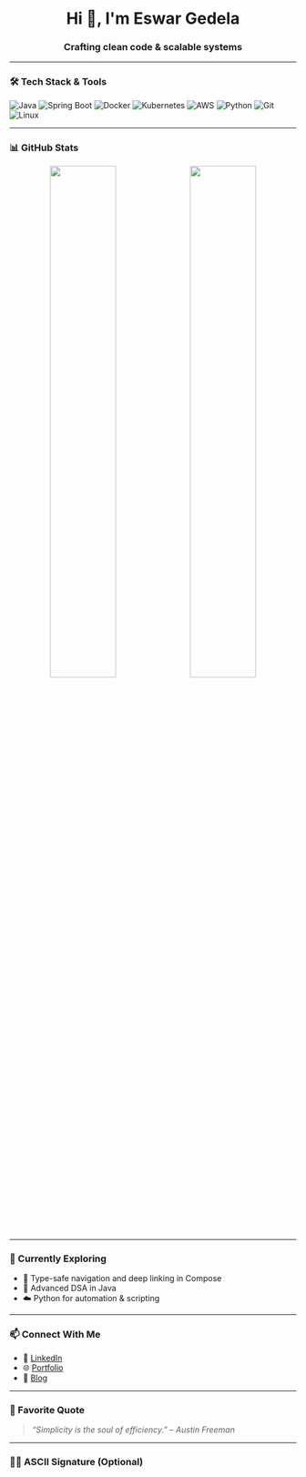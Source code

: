 <h1 align="center">Hi 👋, I'm Eswar Gedela</h1>
<h3 align="center">Crafting clean code & scalable systems</h3>

---

### 🛠️ Tech Stack & Tools
![Java](https://img.shields.io/badge/-Java-007396?style=flat&logo=java)
![Spring Boot](https://img.shields.io/badge/-Spring%20Boot-6DB33F?style=flat&logo=spring-boot)
![Docker](https://img.shields.io/badge/-Docker-2496ED?style=flat&logo=docker)
![Kubernetes](https://img.shields.io/badge/-Kubernetes-326CE5?style=flat&logo=kubernetes)
![AWS](https://img.shields.io/badge/-AWS-232F3E?style=flat&logo=amazon-aws)
![Python](https://img.shields.io/badge/-Python-3776AB?style=flat&logo=python)
![Git](https://img.shields.io/badge/-Git-F05032?style=flat&logo=git)
![Linux](https://img.shields.io/badge/-Linux-FCC624?style=flat&logo=linux)

---

### 📊 GitHub Stats
<p align="center">
  <img src="https://github-readme-stats.vercel.app/api?username=your-github-username&show_icons=true&theme=radical" width="48%" />
  <img src="https://github-readme-streak-stats.herokuapp.com/?user=your-github-username&theme=radical" width="48%" />
</p>

---

### 🌱 Currently Exploring
- 🚀 Type-safe navigation and deep linking in Compose
- 🧠 Advanced DSA in Java
- ☁️ Python for automation & scripting

---

### 📫 Connect With Me
- 💼 [LinkedIn](https://www.linkedin.com/in/yourprofile)
- 🌐 [Portfolio](https://yourportfolio.dev)
- 📝 [Blog](https://yourblog.dev)

---

### 💬 Favorite Quote
> *“Simplicity is the soul of efficiency.” – Austin Freeman*

---

### 👨‍💻 ASCII Signature (Optional)
